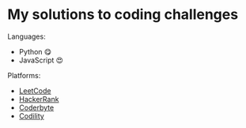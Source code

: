 # My solutions to coding challenges

Languages:

- Python 😋
- JavaScript 😍

Platforms:

- [LeetCode](https://leetcode.com/Farrukhbek/)
- [HackerRank](https://www.hackerrank.com/farrukh_atabekov)
- [Coderbyte](https://www.youtube.com/c/CoderbyteDevelopers)
- [Codility](https://app.codility.com/programmers/)
